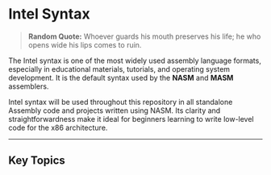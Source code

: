 # Intel Syntax

> **Random Quote:** Whoever guards his mouth preserves his life; he who opens wide his lips comes to ruin.

The Intel syntax is one of the most widely used assembly language formats, especially in educational materials, tutorials, and operating system development. It is the default syntax used by the **NASM** and **MASM** assemblers.

Intel syntax will be used throughout this repository in all standalone Assembly code and projects written using NASM. Its clarity and straightforwardness make it ideal for beginners learning to write low-level code for the x86 architecture.

---

## Key Topics
